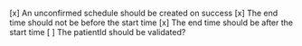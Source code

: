 [x] An unconfirmed schedule should be created on success
[x] The end time should not be before the start time
[x] The end time should be after the start time
[ ] The patientId should be validated?